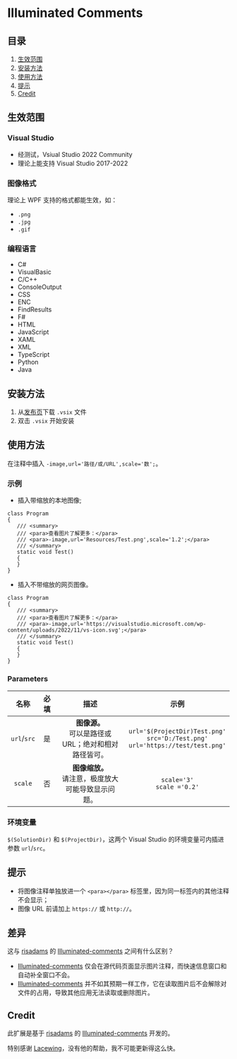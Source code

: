 # Illuminated Comments

## 目录

1. [生效范围](#coverage)
2. [安装方法](#installation)
3. [使用方法](#usage)
4. [提示](#reminders)
5. [Credit](#credit)

## 生效范围

### Visual Studio
- 经测试，Vsiual Studio 2022 Community
- 理论上能支持 Visual Studio 2017-2022

### 图像格式
理论上 WPF 支持的格式都能生效，如：
- `.png`
- `.jpg`
- `.gif`

### 编程语言
- C#
- VisualBasic
- C/C++
- ConsoleOutput
- CSS
- ENC
- FindResults
- F#
- HTML
- JavaScript
- XAML
- XML
- TypeScript
- Python
- Java

## 安装方法
1. 从[发布页](https://github.com/zqzcsilver/IlluminatedComments/releases)下载 `.vsix` 文件
2. 双击 `.vsix` 开始安装

## 使用方法

在注释中插入 `-image,url='路径/或/URL',scale='数';`。

### 示例

- 插入带缩放的本地图像;
```
class Program
{
   /// <summary>
   /// <para>查看图片了解更多：</para>
   /// <para>-image,url='Resources/Test.png',scale='1.2';</para>
   /// </summary>
   static void Test()
   {
   }
}
```

- 插入不带缩放的网页图像。
```
class Program
{
   /// <summary>
   /// <para>查看图片了解更多：</para>
   /// <para>-image,url='https://visualstudio.microsoft.com/wp-content/uploads/2022/11/vs-icon.svg';</para>
   /// </summary>
   static void Test()
   {
   }
}
```

### Parameters
| 名称 | 必填 | 描述 | 示例 |
| :-------------: | :-------------: | :-------------: | :-------------: |
| `url`/`src`  | 是  | **图像源。**<br>可以是路径或 URL；绝对和相对路径皆可。 | `url='$(ProjectDir)Test.png'`<br>`src='D:/Test.png'`<br>`url='https://test/test.png'`
| `scale`  | 否 | **图像缩放。**<br>请注意，极度放大可能导致显示问题。 | `scale='3'`<br>`scale ='0.2'` |

### 环境变量
`$(SolutionDir)` 和 `$(ProjectDir)`，这两个 Visual Studio 的环境变量可内插进参数 `url`/`src`。

## 提示
- 将图像注释单独放进一个 `<para></para>` 标签里，因为同一标签内的其他注释不会显示；
- 图像 URL 前请加上 `https://` 或 `http://`。

## 差异
这与 [risadams](https://github.com/risadams) 的 [Illuminated-comments](https://github.com/risadams/Illuminated-comments) 之间有什么区别？
-  [Illuminated-comments](https://github.com/risadams/Illuminated-comments) 仅会在源代码页面显示图片注释，而快速信息窗口和自动补全窗口不会。
-  [Illuminated-comments](https://github.com/risadams/Illuminated-comments) 并不如其预期一样工作，它在读取图片后不会解除对文件的占用，导致其他应用无法读取或删除图片。

## Credit
此扩展是基于 [risadams](https://github.com/risadams) 的 [Illuminated-comments](https://github.com/risadams/Illuminated-comments) 开发的。

特别感谢 [Lacewing](https://github.com/lace-wing)，没有他的帮助，我不可能更新得这么快。
